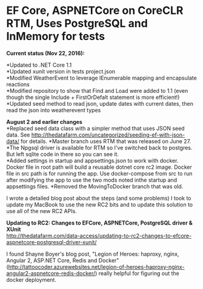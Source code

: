 # EF Core, ASPNETCore on CoreCLR RTM, Uses PostgreSQL and InMemory for tests

**Current status (Nov 22, 2016):**

*Updated to .NET Core 1.1  
*Updated xunit version in tests project.json  
*Modified WeatherEvent to leverage IEnumerable mapping and encapsulate reactions  
*Modified repository to show that Find and Load were added to 1.1 (even though the single Include + FirstOrDefalt statement is more efficient!)  
*Updated seed method to read json, update dates with current dates, then read the json into weatherevent types  

**August 2 and earlier changes**   
*Replaced seed data class with a simpler method that uses JSON seed data. See http://thedatafarm.com/uncategorized/seeding-ef-with-json-data/ for details.
*Master branch uses RTM that was released on June 27.  
*The Npgsql driver is available for RTM so I've switched back to postgres. But left sqlite code in there so you can see it.  
*Added settings in startup and appsettings.json to work with docker. Docker file in root path will build a reusable dotnet core rc2 image. Docker file in src path is for running the app. Use docker-compose from src to run after modifying the app to use the two mods noted inthe startup and appsettings files.
*Removed the MovingToDocker branch that was old.

I wrote a detailed blog post about the steps (and some problems) I took to update my MacBook to use the new RC2 bits and to update this solution to use all of the new RC2 APIs.  

   **Updating to RC2: Changes to EFCore, ASPNETCore, PostgreSQL driver & XUnit**  
   http://thedatafarm.com/data-access/updating-to-rc2-changes-to-efcore-aspnetcore-postgresql-driver-xunit/

I found Shayne Boyer's blog post, "Legion of Heroes: haproxy, nginx, Angular 2, ASP.NET Core, Redis and Docker" (http://tattoocoder.azurewebsites.net/legion-of-heroes-haproxy-nginx-angular2-aspnetcore-redis-docker/) really helpful for figuring out the docker deployment.



